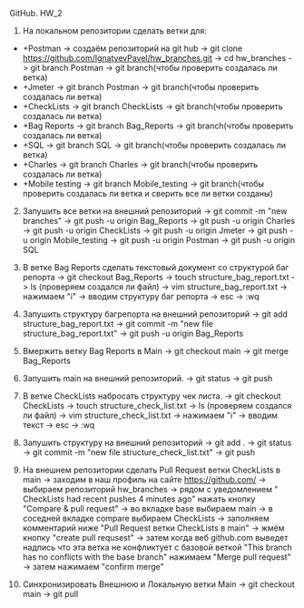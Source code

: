 GitHub. HW_2
1. На локальном репозитории сделать ветки для:
- +Postman -> создаём репозиторий на git hub -> git clone https://github.com/IgnatyevPavel/hw_branches.git -> cd hw_branches -> git branch Postman -> git branch(чтобы проверить создалась ли ветка)
- +Jmeter -> git branch Postman -> git branch(чтобы проверить создалась ли ветка)
- +CheckLists -> git branch CheckLists -> git branch(чтобы проверить создалась ли ветка)
- +Bag Reports -> git branch Bag_Reports -> git branch(чтобы проверить создалась ли ветка)
- +SQL -> git branch SQL -> git branch(чтобы проверить создалась ли ветка)
- +Charles -> git branch Charles -> git branch(чтобы проверить создалась ли ветка)
- +Mobile testing -> git branch Mobile_testing -> git branch(чтобы проверить создалась ли ветка и сверить все ли ветки созданы)

2. Запушить все ветки на внешний репозиторий -> git commit -m "new branches" 
-> git push -u origin Bag_Reports
-> git push -u origin Charles
-> git push -u origin CheckLists
-> git push -u origin Jmeter
-> git push -u origin Mobile_testing
-> git push -u origin Postman
-> git push -u origin SQL

3. В ветке Bag Reports сделать текстовый документ со структурой баг репорта -> git checkout Bag_Reports -> touch structure_bag_report.txt -> ls (проверяем создался ли файл)
-> vim structure_bag_report.txt -> нажимаем "i" -> вводим структуру баг репорта -> esc -> :wq
4. Запушить структуру багрепорта на внешний репозиторий -> git add structure_bag_report.txt -> git commit -m "new file structure_bag_report.txt" ->  git push -u origin Bag_Reports
5. Вмержить ветку Bag Reports в Main -> git checkout main -> git merge Bag_Reports 
6. Запушить main на внешний репозиторий. -> git status -> git push
7. В ветке CheckLists набросать структуру чек листа. -> git checkout CheckLists -> touch structure_check_list.txt -> ls (проверяем создался ли файл) -> vim structure_check_list.txt -> нажимаем "i" -> вводим текст -> esc -> :wq
8. Запушить структуру на внешний репозиторий -> git add . -> git status -> git commit -m "new file structure_check_list.txt" -> git push
9. На внешнем репозитории сделать Pull Request ветки CheckLists в main -> заходим в наш профиль на сайте https://github.com/ -> выбираем репозиторий hw_branches -> рядом с уведомлением " CheckLists had recent pushes 4 minutes ago" нажать кнопку "Compare & pull request" -> во вкладке base выбираем main -> в соседней вкладке compare выбираем CheckLists -> заполняем комментарий ниже "Pull Request ветки CheckLists в main" -> жмём кнопку "create pull requsest" -> затем когда веб github.com выведет надпись что эта ветка не конфликтует с базовой веткой "This branch has no conflicts with the base branch" нажимаем "Merge pull request" -> затем нажимаем "confirm merge" 
10. Синхронизировать Внешнюю и Локальную ветки Main -> git checkout main -> git pull

